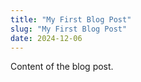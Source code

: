 ```yaml
---
title: "My First Blog Post"
slug: "My First Blog Post"
date: 2024-12-06
---
```

Content of the blog post.

